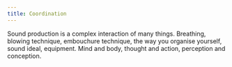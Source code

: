 ```yaml
---
title: Coordination
---
```


Sound production is a complex interaction of many things. Breathing, blowing technique, embouchure technique, the way you organise yourself, sound ideal, equipment. Mind and body, thought and action, perception and conception.

